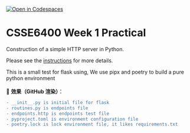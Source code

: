 [![Open in Codespaces](https://classroom.github.com/assets/launch-codespace-2972f46106e565e64193e422d61a12cf1da4916b45550586e14ef0a7c637dd04.svg)](https://classroom.github.com/open-in-codespaces?assignment_repo_id=18302264)
# CSSE6400 Week 1 Practical

Construction of a simple HTTP server in Python.

Please see the [instructions](https://csse6400.uqcloud.net/practicals/week01.pdf) for more details.

This is a small test for flask using, We use pipx and poetry to build a pure python environment<br>
<br>
📌 **效果（GitHub 渲染）**：
```diff
- __init__.py is initial file for flask
- routines.py is endpoints file
- endpoints.http is endpoints test file
- pyproject.toml is environment configuration file
- poetry.lock is lock environment file, it likes requirements.txt





